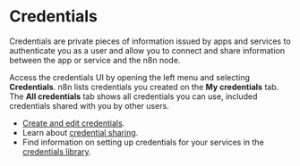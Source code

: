 # Credentials

Credentials are private pieces of information issued by apps and services to authenticate you as a user and allow you to connect and share information between the app or service and the n8n node.

Access the credentials UI by opening the left menu and selecting **Credentials**. n8n lists credentials you created on the **My credentials** tab. The **All credentials** tab shows all credentials you can use, included credentials shared with you by other users.

* [Create and edit credentials](/credentials/add-edit-credentials/).
* Learn about [credential sharing](/credentials/credential-sharing/).
* Find information on setting up credentials for your services in the [credentials library](/integrations/builtin/credentials/).


